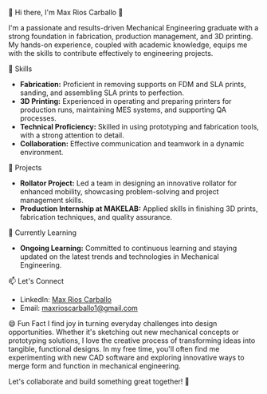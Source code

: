 👋 Hi there, I'm Max Rios Carballo 👋

I'm a passionate and results-driven Mechanical Engineering graduate with a strong foundation in fabrication, production management, and 3D printing. My hands-on experience, coupled with academic knowledge, equips me with the skills to contribute effectively to engineering projects.

🔧 Skills
- **Fabrication:** Proficient in removing supports on FDM and SLA prints, sanding, and assembling SLA prints to perfection.
- **3D Printing:** Experienced in operating and preparing printers for production runs, maintaining MES systems, and supporting QA processes.
- **Technical Proficiency:** Skilled in using prototyping and fabrication tools, with a strong attention to detail.
- **Collaboration:** Effective communication and teamwork in a dynamic environment.

🚀 Projects
- **Rollator Project:** Led a team in designing an innovative rollator for enhanced mobility, showcasing problem-solving and project management skills.
- **Production Internship at MAKELAB:** Applied skills in finishing 3D prints, fabrication techniques, and quality assurance.

🌱 Currently Learning
- **Ongoing Learning:** Committed to continuous learning and staying updated on the latest trends and technologies in Mechanical Engineering.

📫 Let's Connect
- LinkedIn: [Max Rios Carballo](your-linkedin-profile)
- Email: [maxrioscarballo1@gmail.com](mailto:maxrioscarballo1@gmail.com)

😄 Fun Fact
I find joy in turning everyday challenges into design opportunities. Whether it's sketching out new mechanical concepts or prototyping solutions, I love the creative process of transforming ideas into tangible, functional designs. In my free time, you'll often find me experimenting with new CAD software and exploring innovative ways to merge form and function in mechanical engineering.

Let's collaborate and build something great together! 🚀


<!---
maxrioscarballo/maxrioscarballo is a ✨ special ✨ repository because its `README.md` (this file) appears on your GitHub profile.
You can click the Preview link to take a look at your changes.
--->
